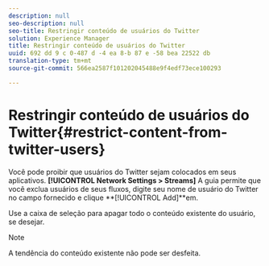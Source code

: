 ```yaml
---
description: null
seo-description: null
seo-title: Restringir conteúdo de usuários do Twitter
solution: Experience Manager
title: Restringir conteúdo de usuários do Twitter
uuid: 692 dd 9 c 0-487 d -4 ea 8-b 87 e -58 bea 22522 db
translation-type: tm+mt
source-git-commit: 566ea2587f101202045488e9f4edf73ece100293

---
```



# Restringir conteúdo de usuários do Twitter{#restrict-content-from-twitter-users}

Você pode proibir que usuários do Twitter sejam colocados em seus aplicativos. **[!UICONTROL Network Settings > Streams]** A guia permite que você exclua usuários de seus fluxos, digite seu nome de usuário do Twitter no campo fornecido e clique **[!UICONTROL Add]**em.

Use a caixa de seleção para apagar todo o conteúdo existente do usuário, se desejar.

>[!NOTE]
>
>A tendência do conteúdo existente não pode ser desfeita.

